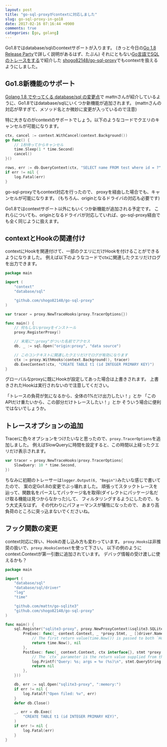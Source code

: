 ```yaml
---
layout: post
title: "go-sql-proxyがcontextに対応しました"
slug: go-sql-proxy-in-go18
date: 2017-02-16 07:16:44 +0900
comments: true
categories: [go, golang]
---
```


Go1.8ではdatabase/sqlのcontextサポートが入ります。
(きっと今日の[Go 1.8 Release Party](https://eventdots.jp/event/611405)で詳しく説明があるはず、たぶん)
それにともない[Go言語でSQLのトレースをする](https://shogo82148.github.io/blog/2015/05/13/golang-sql-proxy/)で紹介した
[shogo82148/go-sql-proxy](https://github.com/shogo82148/go-sql-proxy)でもcontextを扱えるようにしました。

<!-- More -->

## Go1.8新機能のサポート

[Golang 1.8 でやってくる database/sql の変更点](http://mattn.kaoriya.net/software/lang/go/20161106232834.htm)で
mattnさんが紹介しているように、Go1.8ではdatabase/sqlにいくつか新機能が追加されます。
(mattnさんの対応が早すぎて、メソッド名とか微妙に変更が入っているので注意)

特に大きなのがcontextのサポートでしょう。以下のようなコードでクエリのキャンセルが可能になります。

``` go
ctx, cancel := context.WithCancel(context.Background())
go func() {
    // 1秒待ってからキャンセル
    time.Sleep(1 * time.Second)
    cancel()
}()

rows, err := db.QueryContext(ctx, "SELECT name FROM test where id = ?", id)
if err != nil {
    log.Fatal(err)
}
```

go-sql-proxyでもcontext対応を行ったので、
proxyを経由した場合でも、キャンセルが可能になります。
(もちろん、originとなるドライバの対応も必要です)

Go1.8ではcontextサポート以外にもいくつか新機能が追加される予定です。
これらについても、originとなるドライバが対応していれば、go-sql-proxy経由でも全く同じように扱えます。


## contextとHookの関連付け

contextにHookを関連付けて、一部のクエリにだけHookを付けることができるようになりました。
例えば以下のようなコードでctxに関連したクエリだけログを出力できます。

``` go
package main

import (
	"context"
	"database/sql"

	"github.com/shogo82148/go-sql-proxy"
)

var tracer = proxy.NewTraceHooks(proxy.TracerOptions{})

func main() {
	// 何もしないproxyをインストール
	proxy.RegisterProxy()

	// 末尾に":proxy"がついた名前でアクセス
	db, _ := sql.Open("origin:proxy", "data source")

	// このコンテキストに関連したクエリだけでログが有効になります
	ctx := proxy.WithHooks(context.Background(), tracer)
	db.ExecContext(ctx, "CREATE TABLE t1 (id INTEGER PRIMARY KEY)")
}
```

グローバルなproxyに既にHookが設定してあった場合は上書きされます。
上書きされたHookは実行されないので注意してください。

「トレースの負荷が気になるから、全体の1%だけ出力したい！」とか
「このAPIだけ重たいから、この部分だけトレースしたい！」とか
そういう場合に便利ではないでしょうか。


## トレースオプションの追加

Tracerに色々オプションをつけたいなと思ったので、`proxy.TracerOptions`を追加しました。
例えばSlowQueryに時間を設定すると、この時間以上経ったクエリだけ表示されます。

```go
var tracer = proxy.NewTraceHooks(proxy.TracerOptions{
	SlowQuery: 10 * time.Second,
})
```

ちなみに初期のトレーサーは`logger.Output(6, "Begin")`みたいな感じで書いてたので、
案の定Go1.8の変更でぶっ壊れました。
頑張ってスタックトレースを辿って、関数名をパースしてパッケージ名を取得(ダイレクトにパッケージ名だけ取る機能は見つからなかった)して、
フィルタリングするようにしたので、もう大丈夫なはず。
その代わりにパフォーマンスが犠牲になったので、
あまり高負荷のところに突っ込まないでくださいね。


## フック関数の変更

context対応に伴い、Hookの差し込み方も変わっています。
`proxy.Hooks`は非推奨の扱いで、`proxy.HooksContext`を使って下さい。
以下の例のようにcontext.Contextが第一引数に追加されています。
デバッグ情報の受け渡しに使えるかも？

``` go
package main

import (
	"database/sql"
	"database/sql/driver"
	"log"
	"time"

	"github.com/mattn/go-sqlite3"
	"github.com/shogo82148/go-sql-proxy"
)

func main() {
	sql.Register("sqlite3-proxy", proxy.NewProxyContext(&sqlite3.SQLiteDriver{}, &proxy.HooksContext{
		PreExec: func(_ context.Context, _ *proxy.Stmt, _ []driver.NamedValue) (interface{}, error) {
			// The first return value(time.Now()) is passed to both `Hooks.Exec` and `Hook.ExecPost` callbacks.
			return time.Now(), nil
		},
		PostExec: func(_ context.Context, ctx interface{}, stmt *proxy.Stmt, args []driver.NamedValue, _ driver.Result, _ error) error {
			// The `ctx` parameter is the return value supplied from the `Hooks.PreExec` method, and may be nil.
			log.Printf("Query: %s; args = %v (%s)\n", stmt.QueryString, args, time.Since(ctx.(time.Time)))
			return nil
		},
	}))

	db, err := sql.Open("sqlite3-proxy", ":memory:")
	if err != nil {
		log.Fatalf("Open filed: %v", err)
	}
	defer db.Close()

	_, err = db.Exec(
		"CREATE TABLE t1 (id INTEGER PRIMARY KEY)",
	)
	if err != nil {
		log.Fatal(err)
	}
}
```
